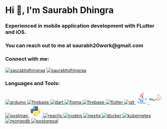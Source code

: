 <h1 align="left">Hi 👋, I'm Saurabh Dhingra</h1>
<h3 align="left">Experienced in mobile application development with FLutter and iOS.</h3>


<h3 align="left">You can reach out to me at saurabh20work@gmail.com</h3>

<h3 align="left">Connect with me:</h3>
<p align="left">
<a href="https://twitter.com/saurabhdhingraa" target="blank"><img align="center" src="https://raw.githubusercontent.com/rahuldkjain/github-profile-readme-generator/master/src/images/icons/Social/twitter.svg" alt="saurabhdhingraa" height="30" width="40" /></a>
<a href="https://linkedin.com/in/saurabhdhingraa" target="blank"><img align="center" src="https://raw.githubusercontent.com/rahuldkjain/github-profile-readme-generator/master/src/images/icons/Social/linked-in-alt.svg" alt="saurabhdhingraa" height="30" width="40" /></a>
</p>

<h3 align="left">Languages and Tools:</h3>
<p align="left"> <a href="https://www.arduino.cc/" target="_blank" rel="noreferrer"> <img src="https://cdn.worldvectorlogo.com/logos/arduino-1.svg" alt="arduino" width="40" height="40"/> </a> <a href="https://developer.apple.com/documentation/swiftui/scene" target="_blank" rel="noreferrer"> <img src="https://www.google.com/url?sa=i&url=https%3A%2F%2Fdeveloper.apple.com%2Fswift%2Fresources%2F&psig=AOvVaw1mFTyk2DAGoPkL4E5wq8rD&ust=1728397739819000&source=images&cd=vfe&opi=89978449&ved=0CBEQjRxqFwoTCPCjiLy9_IgDFQAAAAAdAAAAABAE" alt="firebase" width="40" height="40"/> </a> <a href="https://dart.dev" target="_blank" rel="noreferrer"> <img src="https://www.vectorlogo.zone/logos/dartlang/dartlang-icon.svg" alt="dart" width="40" height="40"/> </a> <a href="https://www.figma.com/" target="_blank" rel="noreferrer"> <img src="https://www.vectorlogo.zone/logos/figma/figma-icon.svg" alt="figma" width="40" height="40"/> </a> <a href="https://firebase.google.com/" target="_blank" rel="noreferrer"> <img src="https://www.vectorlogo.zone/logos/firebase/firebase-icon.svg" alt="firebase" width="40" height="40"/> </a> <a href="https://flutter.dev" target="_blank" rel="noreferrer"> <img src="https://www.vectorlogo.zone/logos/flutterio/flutterio-icon.svg" alt="flutter" width="40" height="40"/> </a> <a href="https://git-scm.com/" target="_blank" rel="noreferrer"> <img src="https://www.vectorlogo.zone/logos/git-scm/git-scm-icon.svg" alt="git" width="40" height="40"/> </a> <a href="https://www.java.com" target="_blank" rel="noreferrer"> <img src="https://raw.githubusercontent.com/devicons/devicon/master/icons/java/java-original.svg" alt="java" width="40" height="40"/> </a> <a href="https://www.mysql.com/" target="_blank" rel="noreferrer"> <img src="https://raw.githubusercontent.com/devicons/devicon/master/icons/mysql/mysql-original-wordmark.svg" alt="mysql" width="40" height="40"/> </a> <a href="https://postman.com" target="_blank" rel="noreferrer"> <img src="https://www.vectorlogo.zone/logos/getpostman/getpostman-icon.svg" alt="postman" width="40" height="40"/> </a> <a href="https://www.python.org" target="_blank" rel="noreferrer"> <img src="https://raw.githubusercontent.com/devicons/devicon/master/icons/python/python-original.svg" alt="python" width="40" height="40"/> </a> <a href="https://reactjs.org/" target="_blank" rel="noreferrer"> 
    <img src="https://cdn.worldvectorlogo.com/logos/react-2.svg" alt="reactjs" width="40" height="40"/>
</a>

<a href="https://nodejs.org/" target="_blank" rel="noreferrer"> 
    <img src="https://cdn.worldvectorlogo.com/logos/nodejs-icon.svg" alt="nodejs" width="40" height="40"/>
</a>

<a href="https://nextjs.org/" target="_blank" rel="noreferrer"> 
    <img src="https://cdn.worldvectorlogo.com/logos/nextjs-2.svg" alt="nextjs" width="40" height="40"/>
</a>

<a href="https://www.docker.com/" target="_blank" rel="noreferrer"> 
    <img src="https://cdn.worldvectorlogo.com/logos/docker.svg" alt="docker" width="40" height="40"/>
</a>

<a href="https://kubernetes.io/" target="_blank" rel="noreferrer"> 
    <img src="https://www.zdnet.com/a/img/2015/07/21/bb0de0fc-5d9c-47c3-96dd-42ed50858fdb/kubernetes-logo.png" alt="kubernetes" width="40" height="40"/>
</a>

<a href="https://www.mongodb.com/" target="_blank" rel="noreferrer"> 
    <img src="https://cdn.worldvectorlogo.com/logos/mongodb-icon-1.svg" alt="mongodb" width="40" height="40"/>
</a>

<a href="https://www.postgresql.org/" target="_blank" rel="noreferrer"> 
    <img src="https://cdn.worldvectorlogo.com/logos/postgresql.svg" alt="postgresql" width="40" height="40"/>
</a>
</p>


